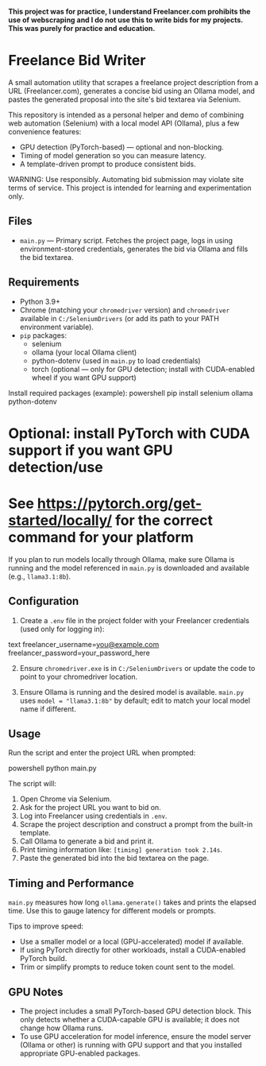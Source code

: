 **This project was for practice, I understand Freelancer.com prohibits the use of webscraping and I do not use this to write bids for my projects. This was purely for practice and education.**

# Freelance Bid Writer

A small automation utility that scrapes a freelance project description from a URL (Freelancer.com), generates a concise bid using an Ollama model, and pastes the generated proposal into the site's bid textarea via Selenium.

This repository is intended as a personal helper and demo of combining web automation (Selenium) with a local model API (Ollama), plus a few convenience features:

- GPU detection (PyTorch-based) — optional and non-blocking.
- Timing of model generation so you can measure latency.
- A template-driven prompt to produce consistent bids.

WARNING: Use responsibly. Automating bid submission may violate site terms of service. This project is intended for learning and experimentation only.

## Files

- `main.py` — Primary script. Fetches the project page, logs in using environment-stored credentials, generates the bid via Ollama and fills the bid textarea.

## Requirements

- Python 3.9+
- Chrome (matching your `chromedriver` version) and `chromedriver` available in `C:/SeleniumDrivers` (or add its path to your PATH environment variable).
- `pip` packages:
	- selenium
	- ollama (your local Ollama client)
	- python-dotenv (used in `main.py` to load credentials)
	- torch (optional — only for GPU detection; install with CUDA-enabled wheel if you want GPU support)

Install required packages (example):
powershell
pip install selenium ollama python-dotenv
# Optional: install PyTorch with CUDA support if you want GPU detection/use
# See https://pytorch.org/get-started/locally/ for the correct command for your platform


If you plan to run models locally through Ollama, make sure Ollama is running and the model referenced in `main.py` is downloaded and available (e.g., `llama3.1:8b`).

## Configuration

1. Create a `.env` file in the project folder with your Freelancer credentials (used only for logging in):

text
freelancer_username=you@example.com
freelancer_password=your_password_here


2. Ensure `chromedriver.exe` is in `C:/SeleniumDrivers` or update the code to point to your chromedriver location.

3. Ensure Ollama is running and the desired model is available. `main.py` uses `model = "llama3.1:8b"` by default; edit to match your local model name if different.

## Usage

Run the script and enter the project URL when prompted:

powershell
python main.py


The script will:

1. Open Chrome via Selenium.
2. Ask for the project URL you want to bid on.
3. Log into Freelancer using credentials in `.env`.
4. Scrape the project description and construct a prompt from the built-in template.
5. Call Ollama to generate a bid and print it.
6. Print timing information like: `[timing] generation took 2.14s`.
7. Paste the generated bid into the bid textarea on the page.

## Timing and Performance

`main.py` measures how long `ollama.generate()` takes and prints the elapsed time. Use this to gauge latency for different models or prompts.

Tips to improve speed:

- Use a smaller model or a local (GPU-accelerated) model if available.
- If using PyTorch directly for other workloads, install a CUDA-enabled PyTorch build.
- Trim or simplify prompts to reduce token count sent to the model.

## GPU Notes

- The project includes a small PyTorch-based GPU detection block. This only detects whether a CUDA-capable GPU is available; it does not change how Ollama runs.
- To use GPU acceleration for model inference, ensure the model server (Ollama or other) is running with GPU support and that you installed appropriate GPU-enabled packages.


